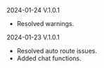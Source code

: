 2024-01-24 V.1.0.1

- Resolved warnings.

2024-01-23 V.1.0.1

- Resolved auto route issues.
- Added chat functions.
